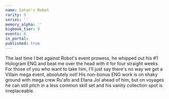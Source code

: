 ```yaml
---
name: Satan's Robot
rarity: 5
series: ''
memory_alpha: ''
bigbook_tier: 9
events: 6
in_portal:
published: true
---
```


The last time I bet against Robot's event prowess, he whipped out his #1 Hologram ENG and beat me over the head with it for four straight weeks. For those of you who want to take him, I'll just say there's no way we get a Villain mega event, absolutely not! His non-bonus ENG work is on shaky ground with mega crew Ru'afo and Etana Jol ahead of him, but on voyages he can still pitch in a less common skill set and his vanity collection spot is irreplaceable.
